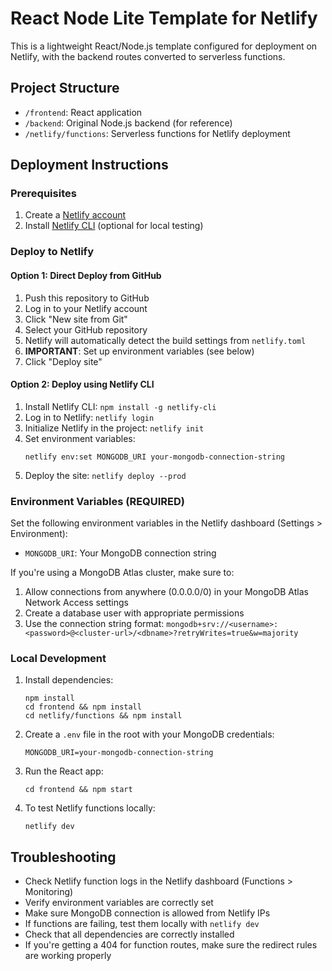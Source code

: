 # React Node Lite Template for Netlify

This is a lightweight React/Node.js template configured for deployment on Netlify, with the backend routes converted to serverless functions.

## Project Structure

- `/frontend`: React application
- `/backend`: Original Node.js backend (for reference)
- `/netlify/functions`: Serverless functions for Netlify deployment

## Deployment Instructions

### Prerequisites

1. Create a [Netlify account](https://app.netlify.com/signup)
2. Install [Netlify CLI](https://docs.netlify.com/cli/get-started/) (optional for local testing)

### Deploy to Netlify

#### Option 1: Direct Deploy from GitHub

1. Push this repository to GitHub
2. Log in to your Netlify account
3. Click "New site from Git"
4. Select your GitHub repository
5. Netlify will automatically detect the build settings from `netlify.toml`
6. **IMPORTANT**: Set up environment variables (see below)
7. Click "Deploy site"

#### Option 2: Deploy using Netlify CLI

1. Install Netlify CLI: `npm install -g netlify-cli`
2. Log in to Netlify: `netlify login`
3. Initialize Netlify in the project: `netlify init`
4. Set environment variables:
   ```
   netlify env:set MONGODB_URI your-mongodb-connection-string
   ```
5. Deploy the site: `netlify deploy --prod`

### Environment Variables (REQUIRED)

Set the following environment variables in the Netlify dashboard (Settings > Environment):

- `MONGODB_URI`: Your MongoDB connection string

If you're using a MongoDB Atlas cluster, make sure to:
1. Allow connections from anywhere (0.0.0.0/0) in your MongoDB Atlas Network Access settings
2. Create a database user with appropriate permissions
3. Use the connection string format: `mongodb+srv://<username>:<password>@<cluster-url>/<dbname>?retryWrites=true&w=majority`

### Local Development

1. Install dependencies:
   ```
   npm install
   cd frontend && npm install
   cd netlify/functions && npm install
   ```

2. Create a `.env` file in the root with your MongoDB credentials:
   ```
   MONGODB_URI=your-mongodb-connection-string
   ```

3. Run the React app:
   ```
   cd frontend && npm start
   ```

4. To test Netlify functions locally:
   ```
   netlify dev
   ```

## Troubleshooting

- Check Netlify function logs in the Netlify dashboard (Functions > Monitoring)
- Verify environment variables are correctly set
- Make sure MongoDB connection is allowed from Netlify IPs
- If functions are failing, test them locally with `netlify dev`
- Check that all dependencies are correctly installed
- If you're getting a 404 for function routes, make sure the redirect rules are working properly 